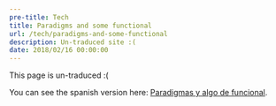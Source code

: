 ```yaml
---
pre-title: Tech
title: Paradigms and some functional
url: /tech/paradigms-and-some-functional
description: Un-traduced site :(
date: 2018/02/16 00:00:00
---
```


This page is un-traduced :(

You can see the spanish version here: [Paradigmas y algo de funcional](/es/tech/paradigmas-y-algo-de-funcional).
